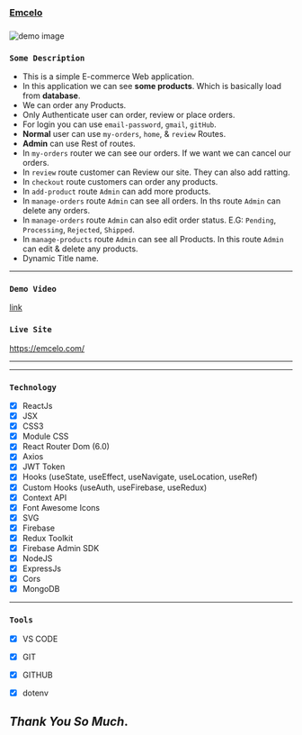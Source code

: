 ### [Emcelo](https://emcelo.com)

###

<img src='https://res.cloudinary.com/dxnoztssb/image/upload/v1702451807/Screenshot_2023-12-13_at_08.13.25_rgua4y.png' alt='demo image' />

### `Some Description`

- This is a simple E-commerce Web application.
- In this application we can see **some products**. Which is basically load from **database**.
- We can order any Products.
- Only Authenticate user can order, review or place orders.
- For login you can use `email-password`, `gmail`, `gitHub`.
- **Normal** user can use `my-orders`, `home`, & `review` Routes.
- **Admin** can use Rest of routes.
- In `my-orders` router we can see our orders. If we want we can cancel our orders.
- In `review` route customer can Review our site. They can also add ratting.
- In `checkout` route customers can order any products.
- In `add-product` route `Admin` can add more products.
- In `manage-orders` route `Admin` can see all orders. In ths route `Admin` can delete any orders.
- In `manage-orders` route `Admin` can also edit order status. E.G: `Pending`, `Processing`, `Rejected`, `Shipped`.
- In `manage-products` route `Admin` can see all Products. In this route `Admin` can edit & delete any products.
- Dynamic Title name.

---

### `Demo Video`

[link](https://drive.google.com/file/d/17WIL48SDXCa8-HNk2wwv8SVYPoni_BMd/view?usp=sharing)

### `Live Site`

https://emcelo.com/

---



---

### `Technology`

- [x] ReactJs
- [x] JSX
- [x] CSS3
- [x] Module CSS
- [x] React Router Dom (6.0)
- [x] Axios
- [x] JWT Token
- [x] Hooks (useState, useEffect, useNavigate, useLocation, useRef)
- [x] Custom Hooks (useAuth, useFirebase, useRedux)
- [x] Context API
- [x] Font Awesome Icons
- [x] SVG
- [x] Firebase
- [x] Redux Toolkit
- [x] Firebase Admin SDK
- [x] NodeJS
- [x] ExpressJs
- [x] Cors
- [x] MongoDB

---

### `Tools`

- [x] VS CODE
- [x] GIT
- [x] GITHUB
- [x] dotenv



## _Thank You So Much_.
